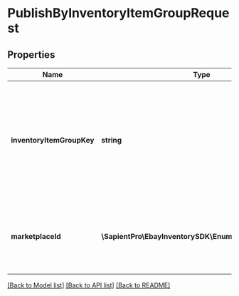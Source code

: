 # PublishByInventoryItemGroupRequest

## Properties
| Name                      | Type                                                   | Description                                                                                                                                                                                                                                                                                                                                                                                                                                                                                                                                                                                                                                                                                                                                                                                                              | Notes      |
|---------------------------|--------------------------------------------------------|--------------------------------------------------------------------------------------------------------------------------------------------------------------------------------------------------------------------------------------------------------------------------------------------------------------------------------------------------------------------------------------------------------------------------------------------------------------------------------------------------------------------------------------------------------------------------------------------------------------------------------------------------------------------------------------------------------------------------------------------------------------------------------------------------------------------------|------------|
| **inventoryItemGroupKey** | **string**                                             | This is the unique identifier of the inventory item group. All unpublished offers associated with this inventory item group will be published as a multiple-variation listing if the &lt;strong&gt;publishByInventoryItemGroup&lt;/strong&gt; call is successful. The &lt;strong&gt;inventoryItemGroupKey&lt;/strong&gt; identifier is automatically generated by eBay once an inventory item group is created.&lt;br/&gt;&lt;br/&gt;To retrieve an &lt;strong&gt;inventoryItemGroupKey&lt;/strong&gt; value, you can use the &lt;strong&gt;getInventoryItem&lt;/strong&gt; call to retrieve an inventory item that is known to be in the inventory item group to publish, and then look for the inventory item group identifier under the &lt;strong&gt;groupIds&lt;/strong&gt; container in the response of that call. | [optional] |
| **marketplaceId**         | **\SapientPro\EbayInventorySDK\Enums\MarketplaceEnum** | This is the unique identifier of the eBay site on which the multiple-variation listing will be published. The &lt;strong&gt;marketPlaceId&lt;/strong&gt; enumeration values are found in &lt;strong&gt;MarketplaceIdEnum&lt;/strong&gt;. For implementation help, refer to &lt;a href&#x3D;&#x27;https://developer.ebay.com/api-docs/sell/inventory/types/slr:MarketplaceEnum&#x27;&gt;eBay API documentation&lt;/a&gt;                                                                                                                                                                                                                                                                                                                                                                                                  | [optional] |

[[Back to Model list]](../../README.md#documentation-for-models) [[Back to API list]](../../README.md#documentation-for-api-endpoints) [[Back to README]](../../README.md)


